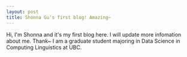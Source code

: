 ```yaml
---
layout: post
title: Shonna Gu's first blog! Amazing~
---
```


Hi, I'm Shonna and it's my first blog here. I will update more infomation about me. Thank~
I am a graduate student majoring in Data Science in Computing Linguistics at UBC.
